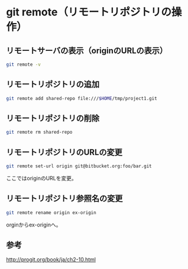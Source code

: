 ﻿# git remote（リモートリポジトリの操作）

## リモートサーバの表示（originのURLの表示）

```bash
git remote -v
```

## リモートリポジトリの追加

```bash
git remote add shared-repo file:///$HOME/tmp/project1.git
```

## リモートリポジトリの削除

```bash
git remote rm shared-repo
```

## リモートリポジトリのURLの変更

```bash
git remote set-url origin git@bitbucket.org:foo/bar.git
```

ここではoriginのURLを変更。

## リモートリポジトリ参照名の変更

```bash
git remote rename origin ex-origin
```

orginからex-originへ。

## 参考
http://progit.org/book/ja/ch2-10.html
